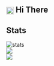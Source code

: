 <h2><img align=center src="https://em-content.zobj.net/source/noto-emoji-animations/344/waving-hand_light-skin-tone_1f44b-1f3fb_1f3fb.gif" width="20px"> Hi There</h2>
<h2>Stats</h2>
<div>
  <img alt='stats' src='https://github-profile-summary-cards.vercel.app/api/cards/profile-details?username=Abaan5467&theme=tokyonight'>
  <br>
  <img src="https://github-readme-streak-stats.herokuapp.com/?user=Abaan5467&theme=tokyonight&hide_border=true&count_private=true&include_all_commits=true">
  <br>
</div>
<img src="[https://github-readme-streak-stats.herokuapp.com/?user=Abaan5467&theme=tokyonight&hide_border=true&count_private=true&include_all_commits=true](https://tenor.com/view/rickroll-roll-rick-never-gonna-give-you-up-never-gonna-gif-22954713)">
